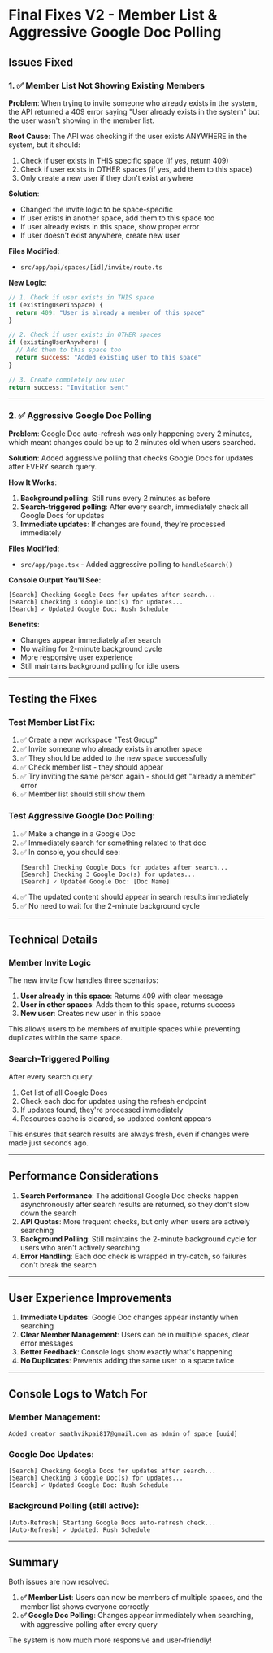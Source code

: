 # Final Fixes V2 - Member List & Aggressive Google Doc Polling

## Issues Fixed

### 1. ✅ **Member List Not Showing Existing Members**

**Problem**: When trying to invite someone who already exists in the system, the API returned a 409 error saying "User already exists in the system" but the user wasn't showing in the member list.

**Root Cause**: The API was checking if the user exists ANYWHERE in the system, but it should:
1. Check if user exists in THIS specific space (if yes, return 409)
2. Check if user exists in OTHER spaces (if yes, add them to this space)
3. Only create a new user if they don't exist anywhere

**Solution**: 
- Changed the invite logic to be space-specific
- If user exists in another space, add them to this space too
- If user already exists in this space, show proper error
- If user doesn't exist anywhere, create new user

**Files Modified**:
- `src/app/api/spaces/[id]/invite/route.ts`

**New Logic**:
```javascript
// 1. Check if user exists in THIS space
if (existingUserInSpace) {
  return 409: "User is already a member of this space"
}

// 2. Check if user exists in OTHER spaces
if (existingUserAnywhere) {
  // Add them to this space too
  return success: "Added existing user to this space"
}

// 3. Create completely new user
return success: "Invitation sent"
```

---

### 2. ✅ **Aggressive Google Doc Polling**

**Problem**: Google Doc auto-refresh was only happening every 2 minutes, which meant changes could be up to 2 minutes old when users searched.

**Solution**: Added aggressive polling that checks Google Docs for updates after EVERY search query.

**How It Works**:
1. **Background polling**: Still runs every 2 minutes as before
2. **Search-triggered polling**: After every search, immediately check all Google Docs for updates
3. **Immediate updates**: If changes are found, they're processed immediately

**Files Modified**:
- `src/app/page.tsx` - Added aggressive polling to `handleSearch()`

**Console Output You'll See**:
```
[Search] Checking Google Docs for updates after search...
[Search] Checking 3 Google Doc(s) for updates...
[Search] ✓ Updated Google Doc: Rush Schedule
```

**Benefits**:
- Changes appear immediately after search
- No waiting for 2-minute background cycle
- More responsive user experience
- Still maintains background polling for idle users

---

## Testing the Fixes

### Test Member List Fix:
1. ✅ Create a new workspace "Test Group"
2. ✅ Invite someone who already exists in another space
3. ✅ They should be added to the new space successfully
4. ✅ Check member list - they should appear
5. ✅ Try inviting the same person again - should get "already a member" error
6. ✅ Member list should still show them

### Test Aggressive Google Doc Polling:
1. ✅ Make a change in a Google Doc
2. ✅ Immediately search for something related to that doc
3. ✅ In console, you should see:
   ```
   [Search] Checking Google Docs for updates after search...
   [Search] Checking 3 Google Doc(s) for updates...
   [Search] ✓ Updated Google Doc: [Doc Name]
   ```
4. ✅ The updated content should appear in search results immediately
5. ✅ No need to wait for the 2-minute background cycle

---

## Technical Details

### Member Invite Logic
The new invite flow handles three scenarios:

1. **User already in this space**: Returns 409 with clear message
2. **User in other spaces**: Adds them to this space, returns success
3. **New user**: Creates new user in this space

This allows users to be members of multiple spaces while preventing duplicates within the same space.

### Search-Triggered Polling
After every search query:
1. Get list of all Google Docs
2. Check each doc for updates using the refresh endpoint
3. If updates found, they're processed immediately
4. Resources cache is cleared, so updated content appears

This ensures that search results are always fresh, even if changes were made just seconds ago.

---

## Performance Considerations

1. **Search Performance**: The additional Google Doc checks happen asynchronously after search results are returned, so they don't slow down the search
2. **API Quotas**: More frequent checks, but only when users are actively searching
3. **Background Polling**: Still maintains the 2-minute background cycle for users who aren't actively searching
4. **Error Handling**: Each doc check is wrapped in try-catch, so failures don't break the search

---

## User Experience Improvements

1. **Immediate Updates**: Google Doc changes appear instantly when searching
2. **Clear Member Management**: Users can be in multiple spaces, clear error messages
3. **Better Feedback**: Console logs show exactly what's happening
4. **No Duplicates**: Prevents adding the same user to a space twice

---

## Console Logs to Watch For

### Member Management:
```
Added creator saathvikpai817@gmail.com as admin of space [uuid]
```

### Google Doc Updates:
```
[Search] Checking Google Docs for updates after search...
[Search] Checking 3 Google Doc(s) for updates...
[Search] ✓ Updated Google Doc: Rush Schedule
```

### Background Polling (still active):
```
[Auto-Refresh] Starting Google Docs auto-refresh check...
[Auto-Refresh] ✓ Updated: Rush Schedule
```

---

## Summary

Both issues are now resolved:

1. **✅ Member List**: Users can now be members of multiple spaces, and the member list shows everyone correctly
2. **✅ Google Doc Polling**: Changes appear immediately when searching, with aggressive polling after every query

The system is now much more responsive and user-friendly!


